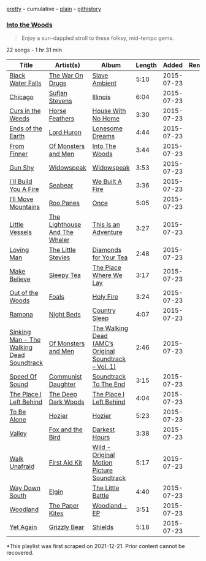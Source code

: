 [pretty](/playlists/pretty/3fqSEmStIKS8s3mCCRQFid.md) - cumulative - [plain](/playlists/plain/3fqSEmStIKS8s3mCCRQFid) - [githistory](https://github.githistory.xyz/mackorone/spotify-playlist-archive/blob/main/playlists/plain/3fqSEmStIKS8s3mCCRQFid)

### [Into the Woods](https://open.spotify.com/playlist/3fqSEmStIKS8s3mCCRQFid)

> Enjoy a sun\-dappled stroll to these folksy, mid\-tempo gems.

22 songs - 1 hr 31 min

| Title | Artist(s) | Album | Length | Added | Removed |
|---|---|---|---|---|---|
| [Black Water Falls](https://open.spotify.com/track/3TkgikL0IiKnUJu5k4l9Hc) | [The War On Drugs](https://open.spotify.com/artist/6g0mn3tzAds6aVeUYRsryU) | [Slave Ambient](https://open.spotify.com/album/4136oTfNt4X3nw0zP1w2NG) | 5:10 | 2015-07-23 |  |
| [Chicago](https://open.spotify.com/track/54Y4sozDepmrn0MbIPxspj) | [Sufjan Stevens](https://open.spotify.com/artist/4MXUO7sVCaFgFjoTI5ox5c) | [Illinois](https://open.spotify.com/album/4T9nh9EEDX3XGt11hyim9o) | 6:04 | 2015-07-23 |  |
| [Curs in the Weeds](https://open.spotify.com/track/0UvaNHdtgMPcGUN8yC6aR1) | [Horse Feathers](https://open.spotify.com/artist/0lO2c86rQmrRJArBxgw0v8) | [House With No Home](https://open.spotify.com/album/4dStedySjRLAZS3WGUiVlq) | 3:30 | 2015-07-23 |  |
| [Ends of the Earth](https://open.spotify.com/track/33onVefa4PMs8b705pKRGz) | [Lord Huron](https://open.spotify.com/artist/6ltzsmQQbmdoHHbLZ4ZN25) | [Lonesome Dreams](https://open.spotify.com/album/6zmmMSHLKk3CacdH3SwEGQ) | 4:44 | 2015-07-23 |  |
| [From Finner](https://open.spotify.com/track/2hDc81v8exlz3ODawgAmOB) | [Of Monsters and Men](https://open.spotify.com/artist/4dwdTW1Lfiq0cM8nBAqIIz) | [Into The Woods](https://open.spotify.com/album/4bxl07W8OBOP5PBXI5uhs6) | 3:44 | 2015-07-23 |  |
| [Gun Shy](https://open.spotify.com/track/111mIPeTIvA4qqvMW9gThQ) | [Widowspeak](https://open.spotify.com/artist/5ZW7HlSuZz8ng2X21cXbdP) | [Widowspeak](https://open.spotify.com/album/69CsrGDi3Vt6IhVFTagpgq) | 3:53 | 2015-07-23 |  |
| [I´ll Build You A Fire](https://open.spotify.com/track/5jok0u5HcsHMsNkvKNJTMy) | [Seabear](https://open.spotify.com/artist/6hLIT4e0yUtIa8DXwst4mi) | [We Built A Fire](https://open.spotify.com/album/7gzjkjdHx2liYebC5MwVtf) | 3:36 | 2015-07-23 |  |
| [I’ll Move Mountains](https://open.spotify.com/track/14ENKqSVgV8LQsZYwl7vrl) | [Roo Panes](https://open.spotify.com/artist/0XHM5ZNJDU8e4CfbWMeSzC) | [Once](https://open.spotify.com/album/0zX9u4FQlF2N47x4HZzpLR) | 5:05 | 2015-07-23 |  |
| [Little Vessels](https://open.spotify.com/track/3qTKkNd9AWEjjPWK6oAT7S) | [The Lighthouse And The Whaler](https://open.spotify.com/artist/6ls5A8Wys9Swixpz4v6kj3) | [This Is an Adventure](https://open.spotify.com/album/3tUApde0crIt8VedEovp53) | 3:27 | 2015-07-23 |  |
| [Loving Man](https://open.spotify.com/track/1JaRZYaWXXwWkji2NBKg3E) | [The Little Stevies](https://open.spotify.com/artist/6ejgq8OX6QDGCprjf0HsVw) | [Diamonds for Your Tea](https://open.spotify.com/album/4BmF72bs7UyM7bLYbSgKLq) | 2:48 | 2015-07-23 |  |
| [Make Believe](https://open.spotify.com/track/3iX9f0PpJyb6soNJ6tGOEu) | [Sleepy Tea](https://open.spotify.com/artist/4JE6Lir9TJcUDqFJLNtURm) | [The Place Where We Lay](https://open.spotify.com/album/6Vd6EDtrlGsWOJgRUgYh5y) | 3:17 | 2015-07-23 |  |
| [Out of the Woods](https://open.spotify.com/track/6Qx21E2ZihaVbESe7ciyoz) | [Foals](https://open.spotify.com/artist/6FQqZYVfTNQ1pCqfkwVFEa) | [Holy Fire](https://open.spotify.com/album/0PIR7PK8DMB4pgoxq7F9Ad) | 3:24 | 2015-07-23 |  |
| [Ramona](https://open.spotify.com/track/3GCrlUv4MOZGDhXqrqhtyu) | [Night Beds](https://open.spotify.com/artist/533wKOfkJylNSi6ntO1wXd) | [Country Sleep](https://open.spotify.com/album/0g1M5RuzXzcn2NPleWsRoy) | 4:07 | 2015-07-23 |  |
| [Sinking Man \- The Walking Dead Soundtrack](https://open.spotify.com/track/2xC8hhXv0bs9idCEQLs6Un) | [Of Monsters and Men](https://open.spotify.com/artist/4dwdTW1Lfiq0cM8nBAqIIz) | [The Walking Dead \(AMC’s Original Soundtrack – Vol\. 1\)](https://open.spotify.com/album/6m6doB3yM5Fehx4wukSvEs) | 2:46 | 2015-07-23 |  |
| [Speed Of Sound](https://open.spotify.com/track/5bTswys7Dvq2teURk3jMx9) | [Communist Daughter](https://open.spotify.com/artist/7fsbGhcm5sIPooEAkATHFe) | [Soundtrack To The End](https://open.spotify.com/album/2IvK5ME4RiiOyhgbbJRXab) | 3:15 | 2015-07-23 |  |
| [The Place I Left Behind](https://open.spotify.com/track/7BbAqle8lyB3S56Q9MPTZB) | [The Deep Dark Woods](https://open.spotify.com/artist/4ug92W02N1YsgX0t5wuXSl) | [The Place I Left Behind](https://open.spotify.com/album/7sdf7F7WFPdCZt20wHR9rU) | 4:04 | 2015-07-23 |  |
| [To Be Alone](https://open.spotify.com/track/32G6qOwK5SuBEA9D6pth34) | [Hozier](https://open.spotify.com/artist/2FXC3k01G6Gw61bmprjgqS) | [Hozier](https://open.spotify.com/album/04E0aLUdCHnhnnYrDDvcHq) | 5:23 | 2015-07-23 |  |
| [Valley](https://open.spotify.com/track/5yGozt1L6Vf1qBirN7wHX0) | [Fox and the Bird](https://open.spotify.com/artist/5Y6GSyNuzdwnvALeDiGIqD) | [Darkest Hours](https://open.spotify.com/album/31MXHklizksuXpRTlFr5pa) | 3:38 | 2015-07-23 |  |
| [Walk Unafraid](https://open.spotify.com/track/5avoYLYi2gYnCTm7wQQWTw) | [First Aid Kit](https://open.spotify.com/artist/21egYD1eInY6bGFcniCRT1) | [Wild \- Original Motion Picture Soundtrack](https://open.spotify.com/album/5gUiAoK3N24NEA4DQivROt) | 5:17 | 2015-07-23 |  |
| [Way Down South](https://open.spotify.com/track/1mcAoChxake59V0CP54XDA) | [Elgin](https://open.spotify.com/artist/20W2gIlZtawVw7VOkFgFbX) | [The Little Battle](https://open.spotify.com/album/0YQYvZyaUnKaMSbdbuMY79) | 4:40 | 2015-07-23 |  |
| [Woodland](https://open.spotify.com/track/431qZaQAJuIolwBrlDa6Yg) | [The Paper Kites](https://open.spotify.com/artist/79hrYiudVcFyyxyJW0ipTy) | [Woodland \- EP](https://open.spotify.com/album/5l8axHOB8sCsWqfK5XVtbF) | 3:51 | 2015-07-23 |  |
| [Yet Again](https://open.spotify.com/track/202QyrB6Q3Kimsr7KqJut3) | [Grizzly Bear](https://open.spotify.com/artist/2Jv5eshHtLycR6R8KQCdc4) | [Shields](https://open.spotify.com/album/57LAEzKL94ZHwbIkUWYCDY) | 5:18 | 2015-07-23 |  |

\*This playlist was first scraped on 2021-12-21. Prior content cannot be recovered.
